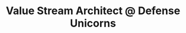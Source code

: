 ---
i: bryan_finster

name: Bryan Finster
title: Value Stream Architect @ Defense Unicorns
about: 
location: Arkansas, United States
specialities:
    - 
    - 
tech-stack: 

linkedin: https://www.linkedin.com/in/bryan-finster/
twitter: 
website: 
---